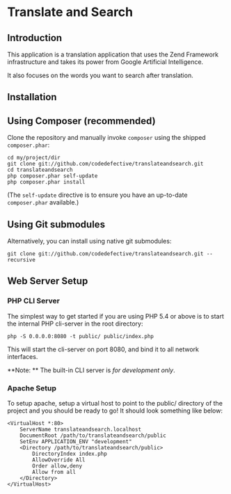 Translate and Search
=======================

Introduction
------------
This application is a translation application that uses the Zend Framework infrastructure and takes its power from Google Artificial Intelligence.

It also focuses on the words you want to search after translation.

Installation
------------

Using Composer (recommended)
----------------------------
Clone the repository and manually invoke `composer` using the shipped
`composer.phar`:

    cd my/project/dir
    git clone git://github.com/codedefective/translateandsearch.git
    cd translateandsearch
    php composer.phar self-update
    php composer.phar install

(The `self-update` directive is to ensure you have an up-to-date `composer.phar`
available.)
 
Using Git submodules
----------------------
Alternatively, you can install using native git submodules:

    git clone git://github.com/codedefective/translateandsearch.git --recursive

Web Server Setup
----------------

### PHP CLI Server

The simplest way to get started if you are using PHP 5.4 or above is to start the internal PHP cli-server in the root directory:

    php -S 0.0.0.0:8080 -t public/ public/index.php

This will start the cli-server on port 8080, and bind it to all network
interfaces.

**Note: ** The built-in CLI server is *for development only*.

### Apache Setup

To setup apache, setup a virtual host to point to the public/ directory of the
project and you should be ready to go! It should look something like below:

    <VirtualHost *:80>
        ServerName translateandsearch.localhost
        DocumentRoot /path/to/translateandsearch/public
        SetEnv APPLICATION_ENV "development"
        <Directory /path/to/translateandsearch/public>
            DirectoryIndex index.php
            AllowOverride All
            Order allow,deny
            Allow from all
        </Directory>
    </VirtualHost>